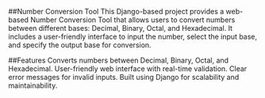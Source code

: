 ##Number Conversion Tool
This Django-based project provides a web-based Number Conversion Tool that allows users to convert numbers between different bases: Decimal, Binary, Octal, and Hexadecimal. It includes a user-friendly interface to input the number, select the input base, and specify the output base for conversion.

##Features
Converts numbers between Decimal, Binary, Octal, and Hexadecimal.
User-friendly web interface with real-time validation.
Clear error messages for invalid inputs.
Built using Django for scalability and maintainability.
